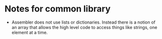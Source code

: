 # Notes for common library

- Assembler does not use lists or dictionaries. Instead there is a notion of an array that allows the high level code to access things like strings, one element at a time.